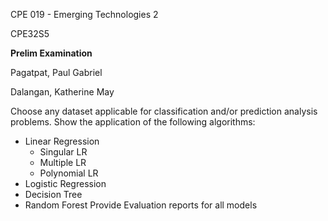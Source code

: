 CPE 019 - Emerging Technologies 2

CPE32S5

**Prelim Examination**

Pagatpat, Paul Gabriel

Dalangan, Katherine May



Choose any dataset applicable for classification and/or prediction analysis problems.
Show the application of the following algorithms:
  - Linear Regression
    - Singular LR
    - Multiple LR
    - Polynomial LR
  - Logistic Regression
  - Decision Tree
  - Random Forest 
Provide Evaluation reports for all models
